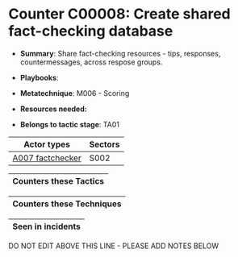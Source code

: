 # Counter C00008: Create shared fact-checking database

* **Summary**: Share fact-checking resources - tips, responses, countermessages, across respose groups.

* **Playbooks**: 

* **Metatechnique**: M006 - Scoring

* **Resources needed:** 

* **Belongs to tactic stage**: TA01


| Actor types | Sectors |
| ----------- | ------- |
| [A007 factchecker](../../generated_pages/actortypes/A007.md) | S002 |



| Counters these Tactics |
| ---------------------- |



| Counters these Techniques |
| ------------------------- |



| Seen in incidents |
| ----------------- |


DO NOT EDIT ABOVE THIS LINE - PLEASE ADD NOTES BELOW